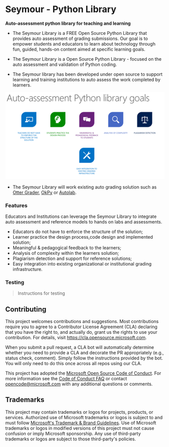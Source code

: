 # Seymour - Python Library

**Auto-assessment python library for teaching and learning**

- The Seymour Library is a FREE Open Source Python Library that provides auto assessment of grading submissions. Our goal is to empower students and educators to learn about technology through fun, guided, hands-on content aimed at specific learning goals.

- The Seymour Library is a Open Source Python Library - focused on the auto assessment and validation of Python coding.

- The Seymour library has been developed under open source to support learning and training institutions to auto assess the work completed by learners.

![](/images/seymourgoals.PNG)

- The Seymour Library will work existing auto grading solution such as [Otter Grader](https://pypi.org/project/otter-grader/), [OkPy](https://pypi.org/project/okpy/) or [Autolab](https://pypi.org/project/autolab/).

### Features

Educators and Institutions can leverage the Seymour Library to integrate auto assessment and reference models to hands on labs and assessments.

- Educators do not have to enforce the structure of the solution;
- Learner practice the design process,code design and implemented solution;
- Meaningful & pedagogical feedback to the learners;
- Analysis of complexity within the learners solution;
- Plagiarism detection and support for reference solutions;
- Easy integration into existing organizational or institutional grading infrastructure. 
### Testing

> Instructions for testing 
## Contributing

This project welcomes contributions and suggestions.  Most contributions require you to agree to a
Contributor License Agreement (CLA) declaring that you have the right to, and actually do, grant us
the rights to use your contribution. For details, visit https://cla.opensource.microsoft.com.

When you submit a pull request, a CLA bot will automatically determine whether you need to provide
a CLA and decorate the PR appropriately (e.g., status check, comment). Simply follow the instructions
provided by the bot. You will only need to do this once across all repos using our CLA.

This project has adopted the [Microsoft Open Source Code of Conduct](https://opensource.microsoft.com/codeofconduct/).
For more information see the [Code of Conduct FAQ](https://opensource.microsoft.com/codeofconduct/faq/) or
contact [opencode@microsoft.com](mailto:opencode@microsoft.com) with any additional questions or comments.

## Trademarks

This project may contain trademarks or logos for projects, products, or services. Authorized use of Microsoft trademarks or logos is subject to and must follow [Microsoft's Trademark & Brand Guidelines](https://www.microsoft.com/en-us/legal/intellectualproperty/trademarks/usage/general).
Use of Microsoft trademarks or logos in modified versions of this project must not cause confusion or imply Microsoft sponsorship.
Any use of third-party trademarks or logos are subject to those third-party's policies.
